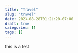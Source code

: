 ```yaml
---
title: "Travel"
slug: "travel"
date: 2023-08-28T01:21:20-07:00
draft: true
categories: []
tags: []
---
```


this is a test